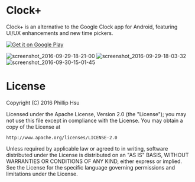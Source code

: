 # Clock+
Clock+ is an alternative to the Google Clock app for Android, featuring UI/UX enhancements and new time pickers.

<a href='https://play.google.com/store/apps/details?id=com.philliphsu.clock2&utm_source=global_co&utm_medium=prtnr&utm_content=Mar2515&utm_campaign=PartBadge&pcampaignid=MKT-Other-global-all-co-prtnr-py-PartBadge-Mar2515-1'><img alt='Get it on Google Play' src='https://play.google.com/intl/en_us/badges/images/generic/en_badge_web_generic.png'/></a>

![screenshot_2016-09-29-18-21-00](https://cloud.githubusercontent.com/assets/19766085/19008497/830d2844-8720-11e6-8b8e-ff01ebcc26fe.png)
![screenshot_2016-09-29-18-03-32](https://cloud.githubusercontent.com/assets/19766085/19008498/8312eeaa-8720-11e6-9dc8-2079eb9c50f7.png)
![screenshot_2016-09-30-15-01-45](https://cloud.githubusercontent.com/assets/19766085/19008382/cc800614-871f-11e6-8fab-d1be69807e91.png)

# License
Copyright (C) 2016 Phillip Hsu

Licensed under the Apache License, Version 2.0 (the "License");
you may not use this file except in compliance with the License.
You may obtain a copy of the License at

    http://www.apache.org/licenses/LICENSE-2.0

Unless required by applicable law or agreed to in writing, software
distributed under the License is distributed on an "AS IS" BASIS,
WITHOUT WARRANTIES OR CONDITIONS OF ANY KIND, either express or implied.
See the License for the specific language governing permissions and
limitations under the License.
